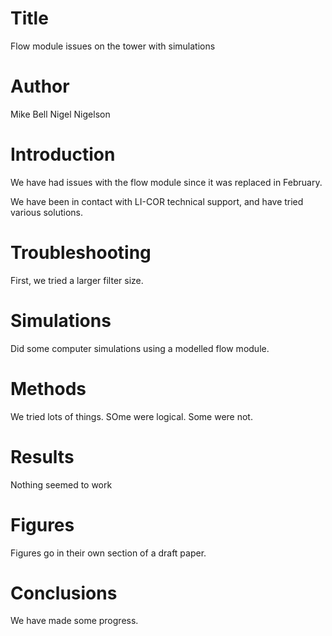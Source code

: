 # Title
Flow module issues on the tower with simulations

# Author
Mike Bell
Nigel Nigelson

# Introduction
We have had issues with the flow module since it was replaced in February.

We have been in contact with LI-COR technical support, and have tried various solutions.

# Troubleshooting
First, we tried a larger filter size.

# Simulations
Did some computer simulations using a modelled flow module.

# Methods
We tried lots of things. SOme were logical. Some were not.

# Results
Nothing seemed to work

# Figures
Figures go in their own section of a draft paper.

# Conclusions
We have made some progress.
